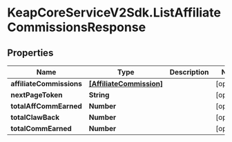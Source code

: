# KeapCoreServiceV2Sdk.ListAffiliateCommissionsResponse

## Properties

Name | Type | Description | Notes
------------ | ------------- | ------------- | -------------
**affiliateCommissions** | [**[AffiliateCommission]**](AffiliateCommission.md) |  | [optional] 
**nextPageToken** | **String** |  | [optional] 
**totalAffCommEarned** | **Number** |  | [optional] 
**totalClawBack** | **Number** |  | [optional] 
**totalCommEarned** | **Number** |  | [optional] 


